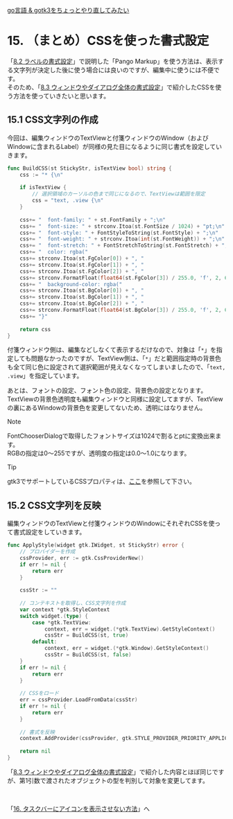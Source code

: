 [go言語 & gotk3をちょっとやり直してみたい](../../README.md#go%E8%A8%80%E8%AA%9Egotk3%E3%82%92%E3%81%A1%E3%82%87%E3%81%A3%E3%81%A8%E3%82%84%E3%82%8A%E7%9B%B4%E3%81%97%E3%81%A6%E3%81%BF%E3%81%9F%E3%81%84)  

# 15. （まとめ）CSSを使った書式設定

「[8.2 ラベルの書式設定](../08#82-%E3%83%A9%E3%83%99%E3%83%AB%E3%81%AE%E6%9B%B8%E5%BC%8F%E8%A8%AD%E5%AE%9A)」で説明した「Pango Markup」を使う方法は、表示する文字列が決定した後に使う場合には良いのですが、編集中に使うには不便です。  
そのため、「[8.3 ウィンドウやダイアログ全体の書式設定](../08#83-%E3%82%A6%E3%82%A3%E3%83%B3%E3%83%89%E3%82%A6%E3%82%84%E3%83%80%E3%82%A4%E3%82%A2%E3%83%AD%E3%82%B0%E5%85%A8%E4%BD%93%E3%81%AE%E6%9B%B8%E5%BC%8F%E8%A8%AD%E5%AE%9A)」で紹介したCSSを使う方法を使っていきたいと思います。  

## 15.1 CSS文字列の作成  

今回は、編集ウィンドウのTextViewと付箋ウィンドウのWindow（およびWindowに含まれるLabel）が同様の見た目になるように同じ書式を設定していきます。  

```go
func BuildCSS(st StickyStr, isTextView bool) string {
	css := "* {\n"
	
	if isTextView {
		// 選択領域のカーソルの色まで同じになるので、TextViewは範囲を限定
		css = "text, .view {\n"
	}
	
	css+= "  font-family: " + st.FontFamily + ";\n"
	css+= "  font-size: " + strconv.Itoa(st.FontSize / 1024) + "pt;\n"
	css+= "  font-style: " + FontStyleToString(st.FontStyle) + ";\n"
	css+= "  font-weight: " + strconv.Itoa(int(st.FontWeight)) + ";\n"
	css+= "  font-stretch: " + FontStretchToString(st.FontStretch) + ";\n"
	css+= "  color: rgba("
	css+= strconv.Itoa(st.FgColor[0]) + ", "
	css+= strconv.Itoa(st.FgColor[1]) + ", "
	css+= strconv.Itoa(st.FgColor[2]) + ", "
	css+= strconv.FormatFloat(float64(st.FgColor[3]) / 255.0, 'f', 2, 64) + ");\n"
	css+= "  background-color: rgba("
	css+= strconv.Itoa(st.BgColor[0]) + ", "
	css+= strconv.Itoa(st.BgColor[1]) + ", "
	css+= strconv.Itoa(st.BgColor[2]) + ", "
	css+= strconv.FormatFloat(float64(st.BgColor[3]) / 255.0, 'f', 2, 64) + ");\n"
	css+= "}"
	
	return css
}
```

付箋ウィンドウ側は、編集などしなくて表示するだけなので、対象は「`*`」を指定しても問題なかったのですが、TextView側は、「`*`」だと範囲指定時の背景色も全て同じ色に設定されて選択範囲が見えなくなってしまいましたので、「`text, .view`」を指定しています。  

あとは、フォントの設定、フォント色の設定、背景色の設定となります。TextViewの背景色透明度も編集ウィンドウと同様に設定してますが、TextViewの裏にあるWindowの背景色を変更してないため、透明にはなりません。  

> [!NOTE]  
> FontChooserDialogで取得したフォントサイズは1024で割るとptに変換出来ます。  
> RGBの指定は0～255ですが、透明度の指定は0.0～1.0になります。  

> [!TIP]  
> gtk3でサポートしているCSSプロパティは、[ここ](https://docs.gtk.org/gtk3/css-properties.html)を参照して下さい。  

## 15.2 CSS文字列を反映  

編集ウィンドウのTextViewと付箋ウィンドウのWindowにそれぞれCSSを使って書式設定をしていきます。

```go
func ApplyStyle(widget gtk.IWidget, st StickyStr) error {
	// プロバイダーを作成
	cssProvider, err := gtk.CssProviderNew()
	if err != nil {
		return err
	}
	
	cssStr := ""
	
	// コンテキストを取得し、CSS文字列を作成
	var context *gtk.StyleContext
	switch widget.(type) {
		case *gtk.TextView:
			context, err = widget.(*gtk.TextView).GetStyleContext()
			cssStr = BuildCSS(st, true)
		default:
			context, err = widget.(*gtk.Window).GetStyleContext()
			cssStr = BuildCSS(st, false)
	}
	if err != nil {
		return err
	}
	
	// CSSをロード
	err = cssProvider.LoadFromData(cssStr)
	if err != nil {
		return err
	}
	
	// 書式を反映
	context.AddProvider(cssProvider, gtk.STYLE_PROVIDER_PRIORITY_APPLICATION)
	
	return nil
}
```

「[8.3 ウィンドウやダイアログ全体の書式設定](../08#83-%E3%82%A6%E3%82%A3%E3%83%B3%E3%83%89%E3%82%A6%E3%82%84%E3%83%80%E3%82%A4%E3%82%A2%E3%83%AD%E3%82%B0%E5%85%A8%E4%BD%93%E3%81%AE%E6%9B%B8%E5%BC%8F%E8%A8%AD%E5%AE%9A)」で紹介した内容とほぼ同じですが、第1引数で渡されたオブジェクトの型を判別して対象を変更してます。  

</br>

「[16. タスクバーにアイコンを表示させない方法](../16/README.md)」へ
